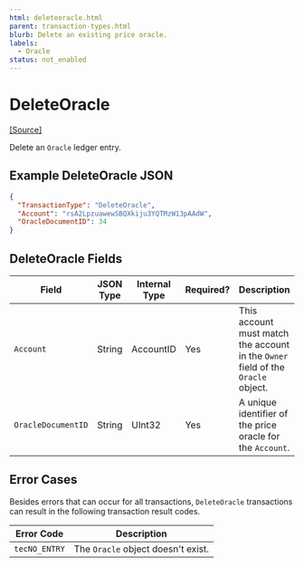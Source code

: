 ```yaml
---
html: deleteoracle.html 
parent: transaction-types.html
blurb: Delete an existing price oracle.
labels:
  - Oracle
status: not_enabled
---
```

# DeleteOracle
[[Source]](https://github.com/XRPLF/rippled/blob/bf6f5294a9b83653888600e78da8650896e9d393/src/ripple/app/tx/impl/DeleteOracle.cpp "Source")

Delete an `Oracle` ledger entry.


## Example DeleteOracle JSON

```json
{
  "TransactionType": "DeleteOracle",
  "Account": "rsA2LpzuawewSBQXkiju3YQTMzW13pAAdW",
  "OracleDocumentID": 34
}
```


## DeleteOracle Fields

| Field              | JSON Type | Internal Type | Required? | Description |
|--------------------|-----------|---------------|-----------|-------------|
| `Account`          | String    | AccountID     | Yes       | This account must match the account in the `Owner` field of the `Oracle` object. |
| `OracleDocumentID` | String    | UInt32        | Yes       | A unique identifier of the price oracle for the `Account`. |


## Error Cases

Besides errors that can occur for all transactions, `DeleteOracle` transactions can result in the following transaction result codes.

| Error Code    | Description |
|---------------|-------------|
| `tecNO_ENTRY` | The `Oracle` object doesn't exist. |